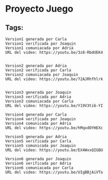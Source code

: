 # Proyecto Juego
##  Tags:   
	Version1 generada por Carla
	Version1 verificada por Joaquin
	Version1 comuniacada por Adrià
	URL del video: https://youtu.be/3z8-RbdUEK4


	Version2 generada por Adria
	Version2 verificada por Carla
	Version2 comuniacada por Joaquin
	URL del video: https://youtu.be/72AJRhfhlrk


	Version3 generada por Joaquin
	Version3 verificada por Adria
	Version3 comuniacada por Carla
	URL del video: https://youtu.be/Y19V3ti6-YI

	Version4 generada por Carla
	Version4 verificada por Joaquin
	Version4 comunicada por Adria
	URL del video: https://youtu.be/hMqxdOYHEXc

	Version5 generada por Adria
	Version5 verificada por Carla
	Version5 comunicada por Joaquin
	URL del video: https://youtu.be/EX4WxxQIGBU 

	Version6 generada por Joaquin
	Version6 verificada por Adria
	Version6 comuniacada por Carla
	URL del video: https://youtu.be/UIgBBjAiVTo


	
